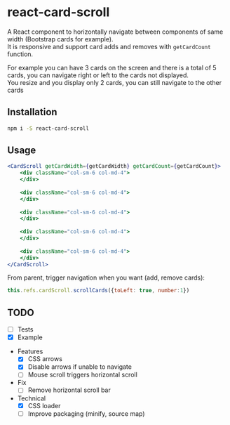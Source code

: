 # react-card-scroll
A React component to horizontally navigate between components of same width (Bootstrap cards for example).  
It is responsive and support card adds and removes with `getCardCount` function.


For example you can have 3 cards on the screen and there is a total of 5 cards, you can navigate right or left to the cards not displayed.  
You resize and you display only 2 cards, you can still navigate to the other cards

## Installation
```bash
npm i -S react-card-scroll
```

## Usage

```jsx
<CardScroll getCardWidth={getCardWidth} getCardCount={getCardCount}>
    <div className="col-sm-6 col-md-4">
    </div>
    
    <div className="col-sm-6 col-md-4">
    </div>
    
    <div className="col-sm-6 col-md-4">
    </div>
    
    <div className="col-sm-6 col-md-4">
    </div>
    
    <div className="col-sm-6 col-md-4">
    </div>
</CardScroll>
```

From parent, trigger navigation when you want (add, remove cards):

```javascript
this.refs.cardScroll.scrollCards({toLeft: true, number:1})
```

## TODO
- [ ] Tests
- [x] Example
- Features
    - [x] CSS arrows
    - [x] Disable arrows if unable to navigate
    - [ ] Mouse scroll triggers horizontal scroll
- Fix
    - [ ] Remove horizontal scroll bar
- Technical
    - [x] CSS loader
    - [ ] Improve packaging (minify, source map)
